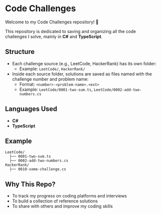 # Code Challenges

Welcome to my Code Challenges repository! 🚀

This repository is dedicated to saving and organizing all the code challenges I solve, mainly in **C#** and **TypeScript**.

## Structure

- Each challenge source (e.g., LeetCode, HackerRank) has its own folder:
  - Example: `LeetCode/`, `HackerRank/`
- Inside each source folder, solutions are saved as files named with the challenge number and problem name:
  - Format: `<number>-<problem-name>.<ext>`
  - Example: `LeetCode/0001-two-sum.ts`, `LeetCode/0002-add-two-numbers.cs`

## Languages Used

- **C#**
- **TypeScript**

## Example

```
LeetCode/
  ├── 0001-two-sum.ts
  ├── 0002-add-two-numbers.cs
HackerRank/
  ├── 0010-some-challenge.cs
```

## Why This Repo?

- To track my progress on coding platforms and interviews
- To build a collection of reference solutions
- To share with others and improve my coding skills
